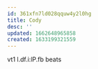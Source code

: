 ```yaml
---
id: 361xfn7ld028qquw4y2l0hg
title: Cody
desc: ''
updated: 1662648965858
created: 1633199321559
---
```

vt1 l.df.i:lP.fb beats
